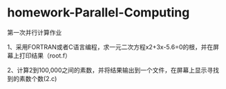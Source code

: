 # homework-Parallel-Computing

第一次并行计算作业

1、采用FORTRAN或者C语言编程，求一元二次方程x2+3x-5.6=0的根，并在屏幕上打印结果（root.f）

2、计算2到100,000之间的素数，并将结果输出到一个文件，在屏幕上显示寻找到的素数个数(2.c)
